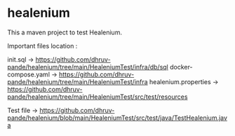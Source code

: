 # healenium

This a maven project to test Healenium.

Important files location :

init.sql -> https://github.com/dhruv-pande/healenium/tree/main/HealeniumTest/infra/db/sql
docker-compose.yaml -> https://github.com/dhruv-pande/healenium/tree/main/HealeniumTest/infra
healenium.properties -> https://github.com/dhruv-pande/healenium/tree/main/HealeniumTest/src/test/resources

Test file -> https://github.com/dhruv-pande/healenium/blob/main/HealeniumTest/src/test/java/TestHealenium.java
